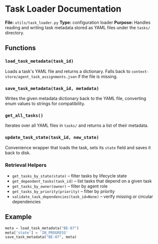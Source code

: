 # Task Loader Documentation

**File:** `utils/task_loader.py`
**Type:** configuration loader
**Purpose:** Handles reading and writing task metadata stored as YAML files under the `tasks/` directory.

## Functions
### `load_task_metadata(task_id)`
Loads a task's YAML file and returns a dictionary. Falls back to `context-store/agent_task_assignments.json` if the file is missing.

### `save_task_metadata(task_id, metadata)`
Writes the given metadata dictionary back to the YAML file, converting enum values to strings for compatibility.

### `get_all_tasks()`
Iterates over all YAML files in `tasks/` and returns a list of their metadata.

### `update_task_state(task_id, new_state)`
Convenience wrapper that loads the task, sets its `state` field and saves it back to disk.

### Retrieval Helpers
- `get_tasks_by_state(state)` – filter tasks by lifecycle state
- `get_dependent_tasks(task_id)` – list tasks that depend on a given task
- `get_tasks_by_owner(owner)` – filter by agent role
- `get_tasks_by_priority(priority)` – filter by priority
- `validate_task_dependencies(task_id=None)` – verify missing or circular dependencies

## Example
```python
meta = load_task_metadata("BE-07")
meta['state'] = 'IN_PROGRESS'
save_task_metadata("BE-07", meta)
```
